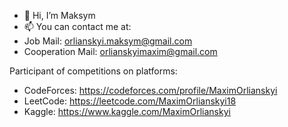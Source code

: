 - 👋 Hi, I’m Maksym
- 📫 You can contact me at:
- Job Mail: orlianskyi.maksym@gmail.com 
- Cooperation Mail: orlianskyimaxim@gmail.com

Participant of competitions on platforms:
- CodeForces: https://codeforces.com/profile/MaximOrlianskyi
- LeetCode: https://leetcode.com/MaximOrlianskyi18
- Kaggle: https://www.kaggle.com/MaximOrlianskyi
